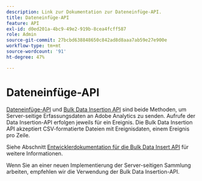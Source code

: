 ```yaml
---
description: Link zur Dokumentation zur Dateneinfüge-API.
title: Dateneinfüge-API
feature: API
exl-id: d0ed201a-4bc9-49e2-919b-8cea4fcff587
role: Admin
source-git-commit: 27bcbd638848650c842ad8d8aaa7ab59e27e900e
workflow-type: tm+mt
source-wordcount: '91'
ht-degree: 47%

---
```


# Dateneinfüge-API

[Dateneinfüge-API](https://github.com/AdobeDocs/analytics-1.4-apis/blob/master/docs/data-insertion-api/index.md) und [Bulk Data Insertion API](../bulk-data-insertion-api/bulk-data-insert.md) sind beide Methoden, um Server-seitige Erfassungsdaten an Adobe Analytics zu senden. Aufrufe der Data Insertion-API erfolgen jeweils für ein Ereignis. Die Bulk Data Insertion API akzeptiert CSV-formatierte Dateien mit Ereignisdaten, einem Ereignis pro Zeile.

Siehe Abschnitt [Entwicklerdokumentation für die Bulk Data Insert API](https://developer.adobe.com/analytics-apis/docs/2.0/guides/endpoints/bulk-data-insertion/) für weitere Informationen.

Wenn Sie an einer neuen Implementierung der Server-seitigen Sammlung arbeiten, empfehlen wir die Verwendung der Bulk Data Insertion-API.
